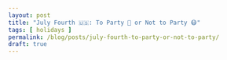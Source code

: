 ```yaml
---
layout: post
title: "July Fourth 🇺🇸: To Party 🥳 or Not to Party 😷"
tags: [ holidays ]
permalink: /blog/posts/july-fourth-to-party-or-not-to-party/
draft: true
---
```

